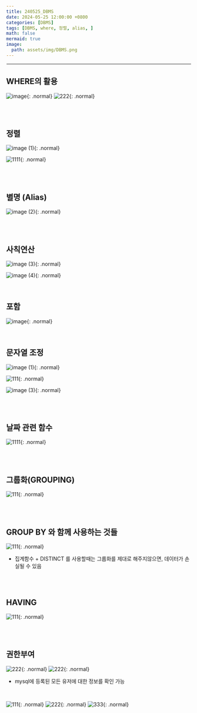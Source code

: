 ```yaml
---
title: 240525_DBMS
date: 2024-05-25 12:00:00 +0800
categories: [DBMS]
tags: [DBMS, where, 정렬, alias, ]
math: false
mermaid: true
image:
  path: assets/img/DBMS.png
---
```


<hr style="border:1px solid white">

## WHERE의 활용
![image](https://github.com/alphathx13/alphathx13.github.io/assets/163115993/04b90330-1a75-482c-bed8-509a714e6e5c){: .normal}
![222](https://github.com/alphathx13/alphathx13.github.io/assets/163115993/434552fd-b031-416c-8082-199d461ab785){: .normal}

<br/><br/>
   
## 정렬
![image (1)](https://github.com/alphathx13/alphathx13.github.io/assets/163115993/d57affbe-39bf-498d-867f-42e1d86374a8){: .normal}

![1111](https://github.com/alphathx13/alphathx13.github.io/assets/163115993/579fccc6-e85e-44ba-809b-f0e545d7053d){: .normal}

<br/><br/>

## 별명 (Alias)
![image (2)](https://github.com/alphathx13/alphathx13.github.io/assets/163115993/e4778946-8b0b-45bf-9ea8-bcf57f819ff7){: .normal}

<br/><br/>

## 사칙연산
![image (3)](https://github.com/alphathx13/alphathx13.github.io/assets/163115993/042248a6-4650-441b-bfa2-96faa63fd56c){: .normal}

![image (4)](https://github.com/alphathx13/alphathx13.github.io/assets/163115993/ee871273-bb3d-4a70-affd-c45c4e80569a){: .normal}

<br/>

## 포함
![image](https://github.com/alphathx13/alphathx13.github.io/assets/163115993/f7abb0e4-b5d7-46e5-a2f2-93b97e626ba5){: .normal}

<br/>

## 문자열 조정
![image (1)](https://github.com/alphathx13/alphathx13.github.io/assets/163115993/aba7d522-272e-432a-874c-26d62814653a){: .normal}

![111](https://github.com/alphathx13/alphathx13.github.io/assets/163115993/557d2294-a5da-4964-91ab-13eb30291285){: .normal}

![image (3)](https://github.com/alphathx13/alphathx13.github.io/assets/163115993/bdeb0d34-b0be-4a29-8ace-42b8d4865b98){: .normal}

<br/><br/>

## 날짜 관련 함수
![1111](https://github.com/alphathx13/alphathx13.github.io/assets/163115993/b41abff4-0fca-4de7-8e8f-ec87978512bd){: .normal}

<br/><br/>

## 그룹화(GROUPING)
![111](https://github.com/alphathx13/alphathx13.github.io/assets/163115993/36d253cd-50e0-436c-b70a-de47c0aab43b){: .normal}

<br/><br/>

## GROUP BY 와 함께 사용하는 것들
![111](https://github.com/alphathx13/alphathx13.github.io/assets/163115993/34396e03-374d-4984-91c6-56749c915306){: .normal}
- 집계함수 + DISTINCT 를 사용할때는 그룹화를 제대로 해주지않으면, 데이터가 손실될 수 있음

<br/><br/>

## HAVING
![111](https://github.com/alphathx13/alphathx13.github.io/assets/163115993/8e1fa22a-1379-479f-8e4a-70c568b0b00f){: .normal}

<br/><br/>

## 권한부여
![222](https://github.com/alphathx13/alphathx13.github.io/assets/163115993/6c09f5c8-aef0-4663-af99-0f21eaf063a1){: .normal}
![222](https://github.com/alphathx13/alphathx13.github.io/assets/163115993/7fbc529d-2582-4214-9d46-3f66aa243bc0){: .normal}
- mysql에 등록된 모든 유저에 대한 정보를 확인 가능

<br/>

![111](https://github.com/alphathx13/alphathx13.github.io/assets/163115993/10cff5e0-de89-4991-b2a4-166f1fd5f85b){: .normal}
![222](https://github.com/alphathx13/alphathx13.github.io/assets/163115993/4b125f7e-853d-4096-aae1-9cdca086547d){: .normal}
![333](https://github.com/alphathx13/alphathx13.github.io/assets/163115993/924e6aad-4661-4690-8040-76c236f1def1){: .normal}